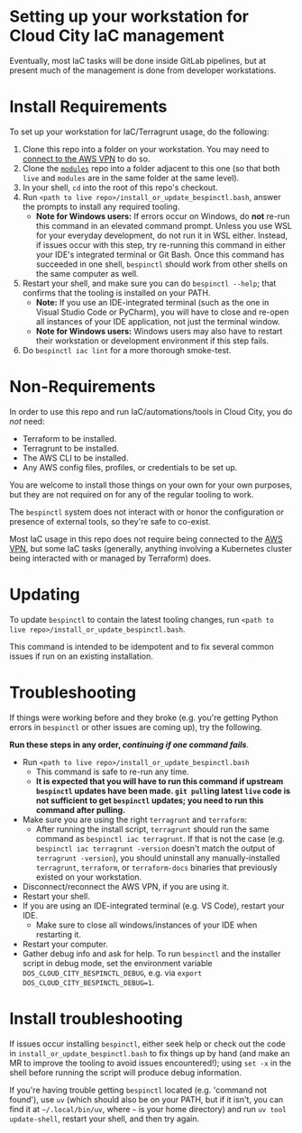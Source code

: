 # Setting up your workstation for Cloud City IaC management

Eventually, most IaC tasks will be done inside GitLab pipelines, but at present much of the management is done from developer workstations.

# Install Requirements

To set up your workstation for IaC/Terragrunt usage, do the following:

1. Clone this repo into a folder on your workstation. You may need to [connect to the AWS VPN](https://confluence.fan.gov/display/CCPL/CloudCity+Client+VPN) to do so.
2. Clone the [`modules`](https://gitlab.cloud-city/cloud-city/platform/iac/modules) repo into a folder adjacent to this one (so that both `live` and `modules` are in the same folder at the same level).
3. In your shell, `cd` into the root of this repo's checkout.
4. Run `<path to live repo>/install_or_update_bespinctl.bash`, answer the prompts to install any required tooling.
   - **Note for Windows users:** If errors occur on Windows, do **not** re-run this command in an elevated command prompt. Unless you use WSL for your everyday development, do not run it in WSL either. Instead, if issues occur with this step, try re-running this command in either your IDE's integrated terminal or Git Bash. Once this command has succeeded in one shell, `bespinctl` should work from other shells on the same computer as well.
5. Restart your shell, and make sure you can do `bespinctl --help`; that confirms that the tooling is installed on your PATH.
   - **Note:** If you use an IDE-integrated terminal (such as the one in Visual Studio Code or PyCharm), you will have to close and re-open all instances of your IDE application, not just the terminal window.
   - **Note for Windows users:** Windows users may also have to restart their workstation or development environment if this step fails.
6. Do `bespinctl iac lint` for a more thorough smoke-test.

# Non-Requirements

In order to use this repo and run IaC/automations/tools in Cloud City, you do *not* need:
- Terraform to be installed.
- Terragrunt to be installed.
- The AWS CLI to be installed.
- Any AWS config files, profiles, or credentials to be set up.

You are welcome to install those things on your own for your own purposes, but they are not required on for any of the regular tooling to work.

The `bespinctl` system does not interact with or honor the configuration or presence of external tools, so they're safe to co-exist.

Most IaC usage in this repo does not require being connected to the [AWS VPN](https://confluence.fan.gov/display/CCPL/CloudCity+Client+VPN), but some IaC tasks (generally, anything involving a Kubernetes cluster being interacted with or managed by Terraform) does.

# Updating

To update `bespinctl` to contain the latest tooling changes, run `<path to live repo>/install_or_update_bespinctl.bash`. 

This command is intended to be idempotent and to fix several common issues if run on an existing installation.

# Troubleshooting

If things were working before and they broke (e.g. you're getting Python errors in `bespinctl` or other issues are coming up), try the following.

**Run these steps in any order, _continuing if one command fails_**.

- Run `<path to live repo>/install_or_update_bespinctl.bash`
  - This command is safe to re-run any time. 
  - **It is expected that you will have to run this command if upstream `bespinctl` updates have been made. `git pull`ing latest `live` code is not sufficient to get `bespinctl` updates; you need to run this command after pulling.**
- Make sure you are using the right `terragrunt` and `terraform`:
  - After running the install script, `terragrunt` should run the same command as `bespinctl iac terragrunt`. If that is not the case (e.g. `bespinctl iac terragrunt -version` doesn't match the output of `terragrunt -version`), you should uninstall any manually-installed `terragrunt`, `terraform`, or `terraform-docs` binaries that previously existed on your workstation.
- Disconnect/reconnect the AWS VPN, if you are using it.
- Restart your shell.
- If you are using an IDE-integrated terminal (e.g.  VS Code), restart your IDE.
  - Make sure to close all windows/instances of your IDE when restarting it.
- Restart your computer.
- Gather debug info and ask for help. To run `bespinctl` and the installer script in debug mode, set the environment variable `DOS_CLOUD_CITY_BESPINCTL_DEBUG`, e.g. via `export DOS_CLOUD_CITY_BESPINCTL_DEBUG=1`.

# Install troubleshooting

If issues occur installing `bespinctl`, either seek help or check out the code in `install_or_update_bespinctl.bash` to fix things up by hand (and make an MR to improve the tooling to avoid issues encountered!); using `set -x` in the shell before running the script will produce debug information.

If you're having trouble getting `bespinctl` located (e.g. 'command not found'), use `uv` (which should also be on your PATH, but if it isn't, you can find it at `~/.local/bin/uv`, where `~` is your home directory) and run `uv tool update-shell`, restart your shell, and then try again.